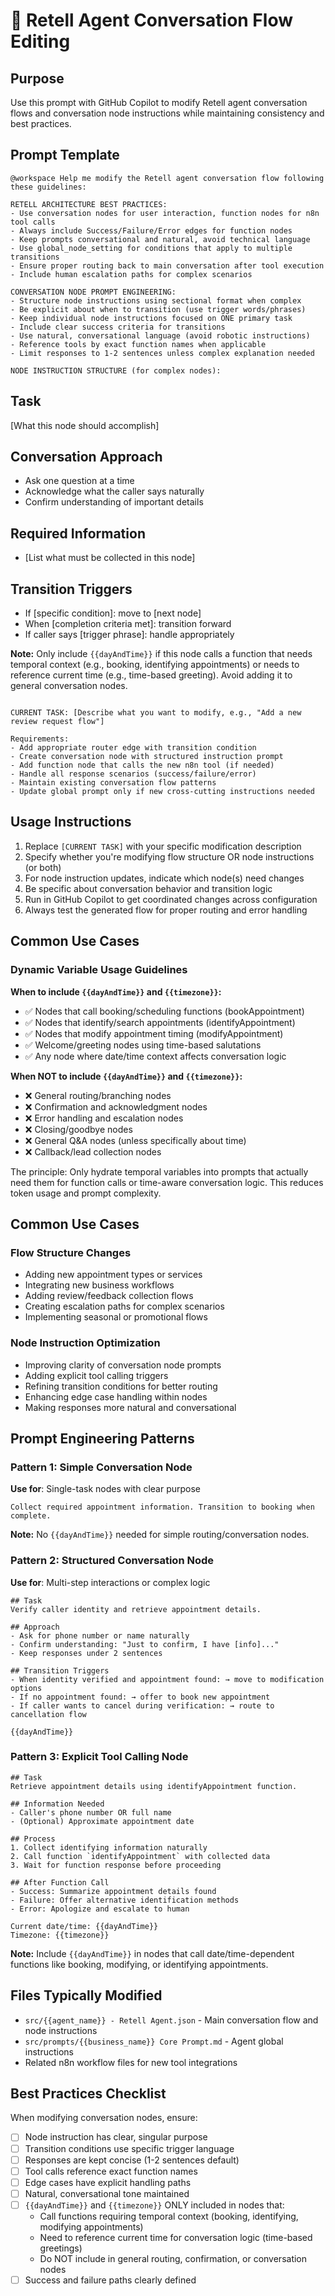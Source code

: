 # 🤖 Retell Agent Conversation Flow Editing

## Purpose
Use this prompt with GitHub Copilot to modify Retell agent conversation flows and conversation node instructions while maintaining consistency and best practices.

## Prompt Template

```
@workspace Help me modify the Retell agent conversation flow following these guidelines:

RETELL ARCHITECTURE BEST PRACTICES:
- Use conversation nodes for user interaction, function nodes for n8n tool calls
- Always include Success/Failure/Error edges for function nodes
- Keep prompts conversational and natural, avoid technical language
- Use global_node_setting for conditions that apply to multiple transitions
- Ensure proper routing back to main conversation after tool execution
- Include human escalation paths for complex scenarios

CONVERSATION NODE PROMPT ENGINEERING:
- Structure node instructions using sectional format when complex
- Be explicit about when to transition (use trigger words/phrases)
- Keep individual node instructions focused on ONE primary task
- Include clear success criteria for transitions
- Use natural, conversational language (avoid robotic instructions)
- Reference tools by exact function names when applicable
- Limit responses to 1-2 sentences unless complex explanation needed

NODE INSTRUCTION STRUCTURE (for complex nodes):
```
## Task
[What this node should accomplish]

## Conversation Approach  
- Ask one question at a time
- Acknowledge what the caller says naturally
- Confirm understanding of important details

## Required Information
- [List what must be collected in this node]

## Transition Triggers
- If [specific condition]: move to [next node]
- When [completion criteria met]: transition forward
- If caller says [trigger phrase]: handle appropriately

**Note:** Only include `{{dayAndTime}}` if this node calls a function that needs temporal context (e.g., booking, identifying appointments) or needs to reference current time (e.g., time-based greeting). Avoid adding it to general conversation nodes.
```

CURRENT TASK: [Describe what you want to modify, e.g., "Add a new review request flow"]

Requirements:
- Add appropriate router edge with transition condition
- Create conversation node with structured instruction prompt
- Add function node that calls the new n8n tool (if needed)
- Handle all response scenarios (success/failure/error)
- Maintain existing conversation flow patterns
- Update global prompt only if new cross-cutting instructions needed
```

## Usage Instructions

1. Replace `[CURRENT TASK]` with your specific modification description
2. Specify whether you're modifying flow structure OR node instructions (or both)
3. For node instruction updates, indicate which node(s) need changes
4. Be specific about conversation behavior and transition logic
5. Run in GitHub Copilot to get coordinated changes across configuration
6. Always test the generated flow for proper routing and error handling

## Common Use Cases

### Dynamic Variable Usage Guidelines

**When to include `{{dayAndTime}}` and `{{timezone}}`:**
- ✅ Nodes that call booking/scheduling functions (bookAppointment)
- ✅ Nodes that identify/search appointments (identifyAppointment)
- ✅ Nodes that modify appointment timing (modifyAppointment)
- ✅ Welcome/greeting nodes using time-based salutations
- ✅ Any node where date/time context affects conversation logic

**When NOT to include `{{dayAndTime}}` and `{{timezone}}`:**
- ❌ General routing/branching nodes
- ❌ Confirmation and acknowledgment nodes
- ❌ Error handling and escalation nodes
- ❌ Closing/goodbye nodes
- ❌ General Q&A nodes (unless specifically about time)
- ❌ Callback/lead collection nodes

The principle: Only hydrate temporal variables into prompts that actually need them for function calls or time-aware conversation logic. This reduces token usage and prompt complexity.

## Common Use Cases

### Flow Structure Changes
- Adding new appointment types or services
- Integrating new business workflows 
- Adding review/feedback collection flows
- Creating escalation paths for complex scenarios
- Implementing seasonal or promotional flows

### Node Instruction Optimization
- Improving clarity of conversation node prompts
- Adding explicit tool calling triggers
- Refining transition conditions for better routing
- Enhancing edge case handling within nodes
- Making responses more natural and conversational

## Prompt Engineering Patterns

### Pattern 1: Simple Conversation Node
**Use for**: Single-task nodes with clear purpose
```
Collect required appointment information. Transition to booking when complete.
```

**Note:** No `{{dayAndTime}}` needed for simple routing/conversation nodes.

### Pattern 2: Structured Conversation Node
**Use for**: Multi-step interactions or complex logic
```
## Task
Verify caller identity and retrieve appointment details.

## Approach
- Ask for phone number or name naturally
- Confirm understanding: "Just to confirm, I have [info]..."
- Keep responses under 2 sentences

## Transition Triggers
- When identity verified and appointment found: → move to modification options
- If no appointment found: → offer to book new appointment
- If caller wants to cancel during verification: → route to cancellation flow

{{dayAndTime}}
```

### Pattern 3: Explicit Tool Calling Node
```
## Task
Retrieve appointment details using identifyAppointment function.

## Information Needed
- Caller's phone number OR full name
- (Optional) Approximate appointment date

## Process
1. Collect identifying information naturally
2. Call function `identifyAppointment` with collected data
3. Wait for function response before proceeding

## After Function Call
- Success: Summarize appointment details found
- Failure: Offer alternative identification methods
- Error: Apologize and escalate to human

Current date/time: {{dayAndTime}}
Timezone: {{timezone}}
```

**Note:** Include `{{dayAndTime}}` in nodes that call date/time-dependent functions like booking, modifying, or identifying appointments.

## Files Typically Modified

- `src/{{agent_name}} - Retell Agent.json` - Main conversation flow and node instructions
- `src/prompts/{{business_name}} Core Prompt.md` - Agent global instructions
- Related n8n workflow files for new tool integrations

## Best Practices Checklist

When modifying conversation nodes, ensure:
- [ ] Node instruction has clear, singular purpose
- [ ] Transition conditions use specific trigger language
- [ ] Responses are kept concise (1-2 sentences default)
- [ ] Tool calls reference exact function names
- [ ] Edge cases have explicit handling paths
- [ ] Natural, conversational tone maintained
- [ ] `{{dayAndTime}}` and `{{timezone}}` ONLY included in nodes that:
  - Call functions requiring temporal context (booking, identifying, modifying appointments)
  - Need to reference current time for conversation logic (time-based greetings)
  - Do NOT include in general routing, confirmation, or conversation nodes
- [ ] Success and failure paths clearly defined